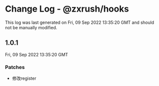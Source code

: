 # Change Log - @zxrush/hooks

This log was last generated on Fri, 09 Sep 2022 13:35:20 GMT and should not be manually modified.

## 1.0.1
Fri, 09 Sep 2022 13:35:20 GMT

### Patches

- 修改register

